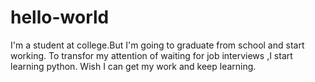 # hello-world

I'm a student at college.But I'm going to graduate from school and start working.
To transfor my attention of waiting for job interviews ,I start learning python.
Wish I can get my work and keep learning.
